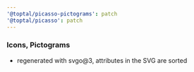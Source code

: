 ```yaml
---
'@toptal/picasso-pictograms': patch
'@toptal/picasso': patch
---
```


### Icons, Pictograms

- regenerated with svgo@3, attributes in the SVG are sorted
